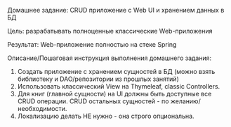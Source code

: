 Домашнее задание:
CRUD приложение с Web UI и хранением данных в БД

Цель: разрабатывать полноценные классические Web-приложения

Результат: Web-приложение полностью на стеке Spring

Описание/Пошаговая инструкция выполнения домашнего задания:
1. Создать приложение с хранением сущностей в БД (можно взять библиотеку и DAO/репозитории из прошлых занятий)
2. Использовать классический View на Thymeleaf, classic Controllers.
3. Для книг (главной сущности) на UI должны быть доступные все CRUD операции. CRUD остальных сущностей - по желанию/необходимости.
4. Локализацию делать НЕ нужно - она строго опциональна.